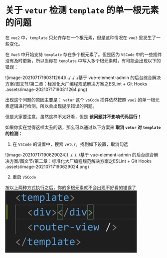 # 关于 `vetur` 检测 `template` 的单一根元素的问题

在 `vue2` 中，`template` 只允许存在一个根元素，但是这种情况在 `vue3` 里发生了一些变化。

在 `Vue3` 中开始支持 `template` 存在多个根元素了。但是因为 `VSCode` 中的一些插件没有及时更新，所以当你在 `template` 中写入多个根元素时，有可能会出现以下的错误：

![image-20210717190311264](../../../基于 vue-element-admin 的后台综合解决方案/图文节/第二章：标准化大厂编程规范解决方案之ESLint + Git Hooks .assets/image-20210717190311264.png)

出现这个问题的原因主要是： `vetur` 这个 `vsCode` 插件依然按照 `vue2` 的单一根元素逻辑进行检测，所以会出现提示错误的问题。

但是大家要注意，虽然这样不太好看，但是 **该问题并不影响代码运行！**

如果你实在觉得这样太丑的话，那么可以通过以下方案来 **取消 `vetur` 对 `template` 的检测：** 

1. 在 `VSCode`  的设置中，搜索 `vetur`，找到如下设置，取消勾选

![image-20210717190629024](../../../基于 vue-element-admin 的后台综合解决方案/图文节/第二章：标准化大厂编程规范解决方案之ESLint + Git Hooks .assets/image-20210717190629024.png)

2. 重启 `VSCode`

按以上两种方式执行之后，你的多根元素就不会出现不好看的错误了
<img src="2-13：关于vetur检测 template的单一根元素的问题.assets/image-20210910092410872.png" alt="image-20210910092410872" style="zoom:50%;" />